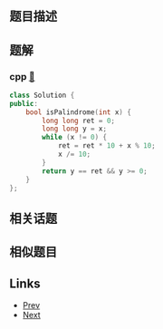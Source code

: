 
# [](https://leetcode-cn.com/problems/palindrome-number)

## 题目描述



## 题解

### cpp [🔗](palindrome-number.cpp) 
```cpp
class Solution {
public:
    bool isPalindrome(int x) {
        long long ret = 0;
        long long y = x;
        while (x != 0) {
            ret = ret * 10 + x % 10;
            x /= 10;
        }
        return y == ret && y >= 0;
    }
};
```


## 相关话题



## 相似题目



## Links

- [Prev](../string-to-integer-atoi/README.md) 
- [Next](../container-with-most-water/README.md) 

